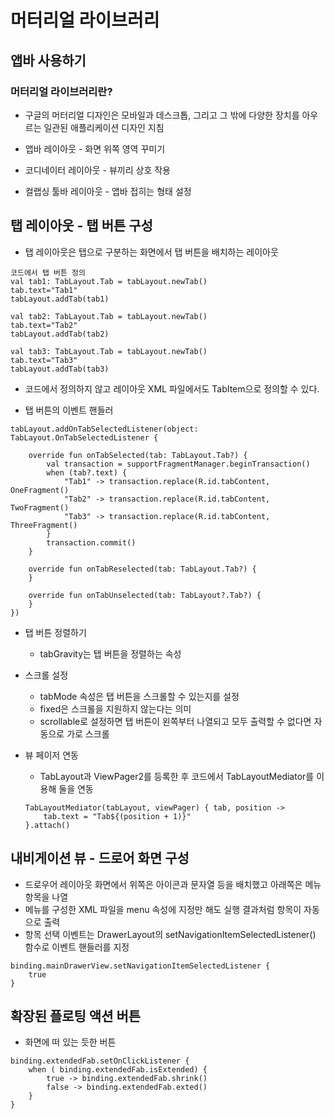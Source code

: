 # 머터리얼 라이브러리

## 앱바 사용하기
### 머터리얼 라이브러리란?
* 구글의 머터리얼 디자인은 모바일과 데스크톱, 그리고 그 밖에 다양한 장치를 아우르는 일관된 애플리케이션 디자인 지침

* 앱바 레이아웃 - 화면 위쪽 영역 꾸미기
* 코디네이터 레이아웃 - 뷰끼리 상호 작용
* 컬랩싱 툴바 레이아웃 - 앱바 접히는 형태 설정

## 탭 레이아웃 - 탭 버튼 구성
* 탭 레이아웃은 탭으로 구분하는 화면에서 탭 버튼을 배치하는 레이아웃
```
코드에서 탭 버튼 정의
val tab1: TabLayout.Tab = tabLayout.newTab()
tab.text="Tab1"
tabLayout.addTab(tab1)

val tab2: TabLayout.Tab = tabLayout.newTab()
tab.text="Tab2"
tabLayout.addTab(tab2)

val tab3: TabLayout.Tab = tabLayout.newTab()
tab.text="Tab3"
tabLayout.addTab(tab3)
```
* 코드에서 정의하지 않고 레이아웃 XML 파일에서도 TabItem으로 정의할 수 있다.

* 탭 버튼의 이벤트 핸들러
```
tabLayout.addOnTabSelectedListener(object: TabLayout.OnTabSelectedListener {

    override fun onTabSelected(tab: TabLayout.Tab?) {
        val transaction = supportFragmentManager.beginTransaction()
        when (tab?.text) {
            "Tab1" -> transaction.replace(R.id.tabContent, OneFragment()
            "Tab2" -> transaction.replace(R.id.tabContent, TwoFragment()
            "Tab3" -> transaction.replace(R.id.tabContent, ThreeFragment()
        }
        transaction.commit()
    }
    
    override fun onTabReselected(tab: TabLayout.Tab?) {
    }
    
    override fun onTabUnselected(tab: TabLayout?.Tab?) {
    }
})
```

* 탭 버튼 정렬하기
    * tabGravity는 탭 버튼을 정렬하는 속성
* 스크롤 설정
    * tabMode 속성은 탭 버튼을 스크롤할 수 있는지를 설정
    * fixed은 스크롤을 지원하지 않는다는 의미
    * scrollable로 설정하면 탭 버튼이 왼쪽부터 나열되고 모두 출력할 수 없다면 자동으로 가로 스크롤

* 뷰 페이저 연동
    * TabLayout과 ViewPager2를 등록한 후 코드에서 TabLayoutMediator를 이용해 둘을 연동
    ```
    TabLayoutMediator(tabLayout, viewPager) { tab, position ->
        tab.text = "Tab${(position + 1)}"
    }.attach()
    ```
    
## 내비게이션 뷰 - 드로어 화면 구성
* 드로우어 레이아웃 화면에서 위쪽은 아이콘과 문자열 등을 배치했고 아래쪽은 메뉴 항목을 나열
* 메뉴를 구성한 XML 파일을 menu 속성에 지정만 해도 실행 결과처럼 항목이 자동으로 출력
* 항목 선택 이벤트는 DrawerLayout의 setNavigationItemSelectedListener() 함수로 이벤트 핸들러를 지정
```
binding.mainDrawerView.setNavigationItemSelectedListener {
    true
}
```

## 확장된 플로팅 액션 버튼
* 화면에 떠 있는 듯한 버튼
```
binding.extendedFab.setOnClickListener {
    when ( binding.extendedFab.isExtended) {
        true -> binding.extendedFab.shrink()
        false -> binding.extendedFab.exted()
    }
}
```
